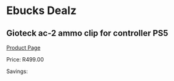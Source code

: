 
# Ebucks Dealz
## Gioteck ac-2 ammo clip for controller PS5
[Product Page](https://www.ebucks.com/web/shop/productSelected.do?prodId=1199870204&catId=365757697)

Price: R499.00

Savings: 


	